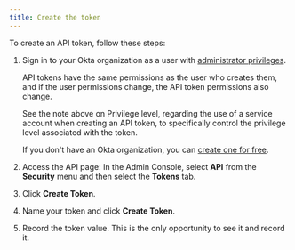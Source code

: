 ```yaml
---
title: Create the token
---
```

To create an API token, follow these steps:

1. Sign in to your Okta organization as a user with [administrator privileges](https://help.okta.com/okta_help.htm?id=ext_Security_Administrators).

     API tokens have the same permissions as the user who creates them, and if the user permissions change, the API token permissions also change.

    See the note above on <GuideLink link="../overview/#privilege-level">Privilege level</GuideLink>, regarding the use of a service account when creating an API token, to specifically control the privilege level associated with the token.

    If you don't have an Okta organization, you can [create one for free](https://developer.okta.com/signup).

2. Access the API page: In the Admin Console, select **API** from the **Security** menu and then select the **Tokens** tab.

3. Click **Create Token**.

4. Name your token and click **Create Token**.

5. Record the token value. This is the only opportunity to see it and record it.

<NextSectionLink/>
